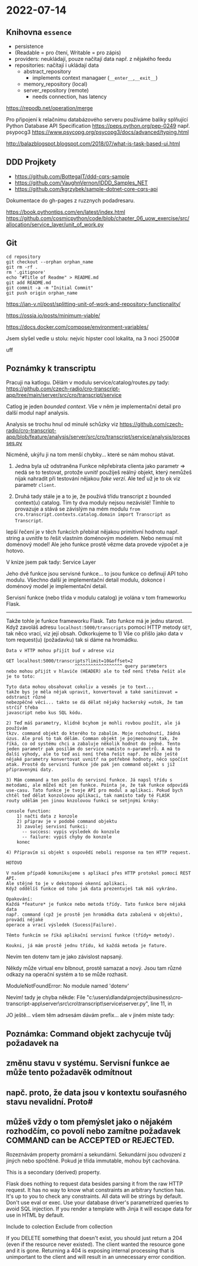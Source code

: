 # 2022-07-14

## Knihovna `essence`

- persistence
- (Readable = pro čtení, Writable = pro zápis)
- providers: neukládají, pouze načítají data např. z nějakého feedu
- repositories: načítají i ukládají data
  - abstract_repository
    - implements context managaer (`__enter__`,`__exit__`)
  - memory_repository (local)
  - server_repository (remote)
    - needs connection, has latency

https://repodb.net/operation/merge

Pro připojení k relačnímu databázového serveru používáme balíky splňující Python Database API Specification https://peps.python.org/pep-0249 např. psypocg3 https://www.psycopg.org/psycopg3/docs/advanced/typing.html

http://balazblogspot.blogspot.com/2018/07/what-is-task-based-ui.html

## DDD Projkety

- https://github.com/BottegaIT/ddd-cqrs-sample
- https://github.com/VaughnVernon/IDDD_Samples_NET
- https://github.com/kgrzybek/sample-dotnet-core-cqrs-api

Dokumentace do gh-pages z ruzznych podadresaru.

https://book.pythontips.com/en/latest/index.html
https://github.com/cosmicpython/code/blob/chapter_06_uow_exercise/src/allocation/service_layer/unit_of_work.py

## Git

```
cd repository
git checkout --orphan orphan_name
git rm -rf .
rm '.gitignore'
echo "#Title of Readme" > README.md
git add README.md
git commit -a -m "Initial Commit"
git push origin orphan_name
```

https://jan-v.nl/post/splitting-unit-of-work-and-repository-functionality/

https://ossia.io/posts/minimum-viable/

https://docs.docker.com/compose/environment-variables/

Jsem slyšel vedle u stolu:
nejvíc hipster cool lokalita, na 3 noci 25000#

uff

## Poznámky k transcriptu

Pracuji na katlogu.
Dělám v modulu service/catalog/routes.py
tady: https://github.com/czech-radio/cro-transcript-app/tree/main/server/src/cro/transcript/service

Catlog je jeden _bounded context_.
Vše v něm je implementační detail pro další modul
např analysis.

Analysis se trochu hnul od minulé schůzky
viz https://github.com/czech-radio/cro-transcript-app/blob/feature/analysis/server/src/cro/transcript/service/analysis/processes.py

Nicméně, ukýřu ji na tom menší chybky... které se nám mohou stávat.

1. Jedna byla už odstraněna
   Funkce něpřebírata clienta jako parametr =>
   nedá se to testovat, protože uvnitř použiješ reálný objekt, který nemůžeš nijak nahradit při testování nějakou _fake verzí_. Ale teď už je to ok viz parametr `client`.

2. Druhá tady stále je a to je, že používá třídu transcript z bounded context(u) catalog. Tím ty dva moduly nejsou nezávislé!
   Tímhle to provazuje a stává se závislým na mém modulu `from cro.transcript.contexts.catalog.domain import Transcript as Transcript`.

lepší řečení je v těch funkcích přebírat nějakou primitivní hodnotu např. string a uvnitře to řešit vlastním doménovým modelem. Nebo nemusí mít doménový model! Ale jeho funkce prostě vězme data provede výpočet a je hotovo.

V knize jsem pak tady: Service Layer

Jeho dvě funkce jsou servisné funkce... to jsou funkce co definují API toho modulu. Všechno další je implementační detail modulu, dokonce i doménový model je implementační detail.

Servisní funkce (nebo třída v modulu catalog) je
volána v tom frameworku Flask.

---

Takže tohle je funkce frameworku Flask.
Tato funkce má je jednu starost. Když zavoláš adresu `localhost:5000/transcripts`
pomocí HTTP metody `GET`, tak něco vrací, viz její obsah. Odkorkujeme to 1) Vše co přišlo jako data v tom request(u) (požadavku) tak si dáme na hromádku.

    Data v HTTP mohou přijít buď v adrese viz

    GET localhost:5000/transcripts?limit=10&offset=2
                              ^^^^^^^^^^^^^^^^^^ query parameters
    nebo mohou přijít v hlaviče (HEADER) ale to teď není třeba řešit ale je to toto:

    Tyto data mohou obsahovat cokoliv a vesměs je to text...
    takže bys je měla nějak upravit, konvertovat a také sanitizovat = odstranit různé
    nebezpěčné věci... takto se dá dělat nějaký hackerský =utok, že tam strčíř třeba
    javascript nebo kus SQL kódu.

    2) Teď máš parametry, klidně bcyhom je mohli rovbou použít, ale já používám
    tkzv. command objekt do kterého to zabalím. Moje rozhodnutí, žádná úzus. Ale proš to tak dělám. Comman objekt je pojmenovaný tak, že říká, co od systému chci a zabaluje několik hodnot do jedné. Tento jeden parametr pak posílám do service namísto n-parametrů. A má to další výhody, ale to teď asi není třeba řešit např. že může ještě nějaké parametry konvertovat uvnitř na potřebné hodnoty, něco spočíst atak. Prostě do servisní funkce jde pak jen command objekt s již připravenými daty.

    3) Mám command a ten pošlu do servisní funkce. Já napsl třídu s metodami, ale můžeš mít jen funkce. Pointa je, že tak funkce odpovídá use-casu. Tato funkce je tvoje API pro modul a aplikaci. Pokud bych chtěl teď dělat konzolovou aplikaci, tak namísto tady té FLASK
    routy udělám jen jinou knzolovou funkci se setjnými kroky:

    console function:
        1) načti data z konzole
        2) připrav je v podobě command objektu
        3) zavolej servisní funkci:
          -- success: vypis výsledek do konzole
          -- failure: vypiš chyby do konzole
        konec

    4) Připravím si objekt s ospovědí neboli response na ten HTTP request.

    HOTOVO

    V našem případě komunikujeme s aplikací přes HTTP protokol pomocí REST API.
    Ale stějné to je v dekstopové okenní aplikaci.
    Když oddělíš funkce od toho jak data prezentuješ tak máš vykráno.

    Opakování:
    Každá *feature* je funkce nebo metoda třídy. Tato funkce bere nějaká data
    např. command (cpž je prostě jen hromádka data zabalená v objektu), provádí nějaké
    operace a vrací výsledek (Sucess|Failure).

    Těmto funkcím se říká aplikační servisní funkce (třídy+ metody).

    Koukni, já mám prostě jednu třídu, kd každá metoda je fature.

Nevím ten dotenv tam je jako závislost napsaný.

Někdy může virtual env blbnout, prostě samazat a nový.
Jsou tam různé odkazy na operační systém a to se může rozhasit.

ModuleNotFoundError: No module named 'dotenv'

Nevím!
tady je chyba někde: File "c:\users\dlanda\projects\business\cro-transcript-app\server\src\cro\transcript\service\server.py", line 11, in <module>

JO ještě... všem těm adrsesám dávám prefix... ale v jiném míste tady:

## Poznámka: Command objekt zachycuje tvůj požadavek na

## změnu stavu v systému. Servisní funkce ae může tento požadavěk odmítnout

## napč. proto, že data jsou v kontextu souřasného stavu nevalidní. Proto#

## můžeš vždy o tom přemýslet jako o nějakém rozhodčím, co povolí nebo zamítne požadavek COMMAND can be ACCEPTED or REJECTED.

Rozeznávám property promární a sekundární.
Sekundární jsou odvození z jiných nebo spočtěné.
Pokud je třída immutable, mohou být cachována.

This is a secondary (derived) property.

Flask does nothing to request data besides parsing it from the raw HTTP request. It has no way to know what constraints an arbitrary function has. It's up to you to check any constraints. All data will be strings by default. Don't use eval or exec. Use your database driver's parametrized queries to avoid SQL injection. If you render a template with Jinja it will escape data for use in HTML by default.

Include to colection
Exclude from collection

If you DELETE something that doesn't exist, you should just return a 204 (even if the resource never existed). The client wanted the resource gone and it is gone. Returning a 404 is exposing internal processing that is unimportant to the client and will result in an unnecessary error condition.
